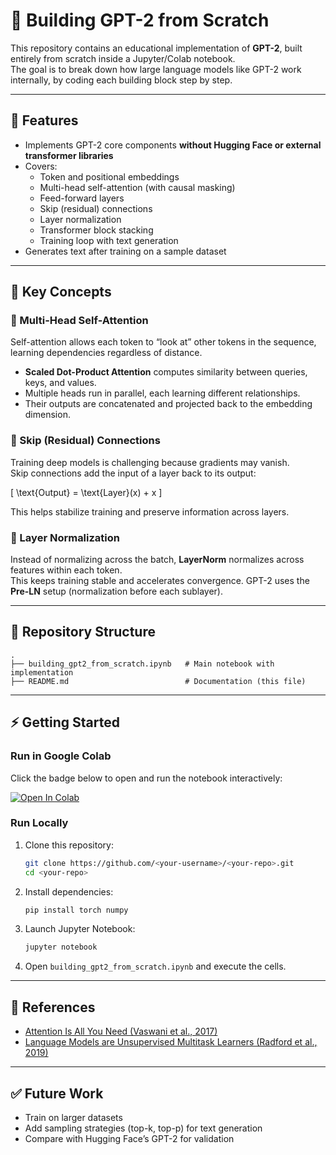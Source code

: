 # 🧩 Building GPT-2 from Scratch

This repository contains an educational implementation of **GPT-2**, built entirely from scratch inside a Jupyter/Colab notebook.  
The goal is to break down how large language models like GPT-2 work internally, by coding each building block step by step.

---

## 🚀 Features
- Implements GPT-2 core components **without Hugging Face or external transformer libraries**
- Covers:
  - Token and positional embeddings  
  - Multi-head self-attention (with causal masking)  
  - Feed-forward layers  
  - Skip (residual) connections  
  - Layer normalization  
  - Transformer block stacking  
  - Training loop with text generation
- Generates text after training on a sample dataset  

---

## 🧠 Key Concepts

### 🔹 Multi-Head Self-Attention
Self-attention allows each token to “look at” other tokens in the sequence, learning dependencies regardless of distance.  
- **Scaled Dot-Product Attention** computes similarity between queries, keys, and values.  
- Multiple heads run in parallel, each learning different relationships.  
- Their outputs are concatenated and projected back to the embedding dimension.

### 🔹 Skip (Residual) Connections
Training deep models is challenging because gradients may vanish.  
Skip connections add the input of a layer back to its output:  

\[
\text{Output} = \text{Layer}(x) + x
\]

This helps stabilize training and preserve information across layers.

### 🔹 Layer Normalization
Instead of normalizing across the batch, **LayerNorm** normalizes across features within each token.  
This keeps training stable and accelerates convergence. GPT-2 uses the **Pre-LN** setup (normalization before each sublayer).

---

## 📂 Repository Structure
```
.
├── building_gpt2_from_scratch.ipynb   # Main notebook with implementation
├── README.md                          # Documentation (this file)
```

---

## ⚡ Getting Started

### Run in Google Colab
Click the badge below to open and run the notebook interactively:

[![Open In Colab](https://colab.research.google.com/assets/colab-badge.svg)](https://colab.research.google.com/github/<your-username>/<your-repo>/blob/main/building_gpt2_from_scratch.ipynb)

### Run Locally
1. Clone this repository:
   ```bash
   git clone https://github.com/<your-username>/<your-repo>.git
   cd <your-repo>
   ```
2. Install dependencies:
   ```bash
   pip install torch numpy
   ```
3. Launch Jupyter Notebook:
   ```bash
   jupyter notebook
   ```
4. Open `building_gpt2_from_scratch.ipynb` and execute the cells.

---

## 📖 References
- [Attention Is All You Need (Vaswani et al., 2017)](https://arxiv.org/abs/1706.03762)  
- [Language Models are Unsupervised Multitask Learners (Radford et al., 2019)](https://cdn.openai.com/better-language-models/language_models_are_unsupervised_multitask_learners.pdf)  

---

## ✅ Future Work
- Train on larger datasets  
- Add sampling strategies (top-k, top-p) for text generation  
- Compare with Hugging Face’s GPT-2 for validation  
